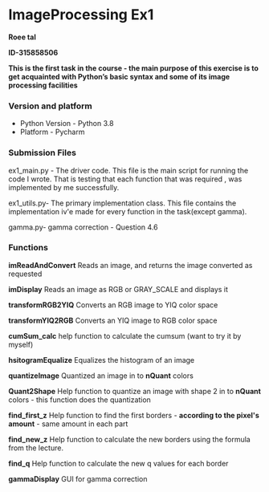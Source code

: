 # ImageProcessing Ex1
**Roee tal**

**ID-315858506**

**This is the first task in the course - the main purpose of this exercise is to get  acquainted with Python’s basic syntax and some of its image processing facilities**

### Version and platform
- Python Version - Python 3.8
- Platform - Pycharm

### Submission Files
ex1_main.py - The driver code.
This file is the main script for running the code I wrote. That is testing that each function that was required , was implemented by me successfully.

ex1_utils.py- The primary implementation class.
This file contains the implementation iv'e made for every function in the task(except gamma).

gamma.py- gamma correction - Question 4.6  


### Functions
**imReadAndConvert**
Reads an image, and returns the image converted as requested

**imDisplay**
Reads an image as RGB or GRAY_SCALE and displays it

**transformRGB2YIQ**
Converts an RGB image to YIQ color space

**transformYIQ2RGB**
Converts an YIQ image to RGB color space

**cumSum_calc**
help function to calculate the cumsum (want to try it by myself)

**hsitogramEqualize**
Equalizes the histogram of an image

**quantizeImage**
Quantized an image in to **nQuant** colors

**Quant2Shape**
Help function to quantize an image with shape 2 in to **nQuant** colors - this function does the quantization

**find_first_z**
Help function to find the first borders - **according to the pixel's amount** - same amount in each part

**find_new_z**
 Help function to calculate the new borders using the formula from the lecture.
 
 **find_q**
 Help function to calculate the new q values for each border
 
 **gammaDisplay**
 GUI for gamma correction
 
 
